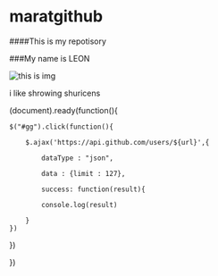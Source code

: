 # maratgithub

####This is my repotisory

###My name is LEON

![this is img](https://user-images.githubusercontent.com/93836632/140618732-8ff08b4a-eee4-4d65-8846-297144fcafce.png)

i like shrowing shuricens

(document).ready(function(){

	$("#gg").click(function(){
	
		$.ajax('https://api.github.com/users/${url}',{
		
			dataType : "json",
			
			data : {limit : 127},
			
			success: function(result){
			
			console.log(result)
			
		}
	})
})
		
})

